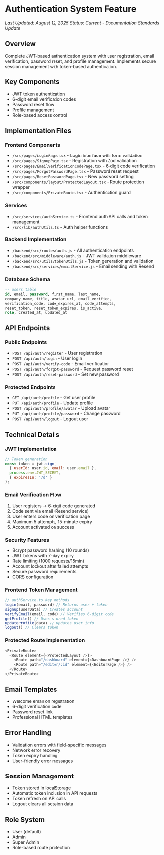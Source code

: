 # Authentication System Feature

*Last Updated: August 12, 2025*
*Status: Current - Documentation Standards Update*

## Overview
Complete JWT-based authentication system with user registration, email verification, password reset, and profile management. Implements secure session management with token-based authentication.

## Key Components
- JWT token authentication
- 6-digit email verification codes
- Password reset flow
- Profile management
- Role-based access control

## Implementation Files

### Frontend Components
- `/src/pages/LoginPage.tsx` - Login interface with form validation
- `/src/pages/SignupPage.tsx` - Registration with Zod validation
- `/src/pages/EmailVerificationCodePage.tsx` - 6-digit code verification
- `/src/pages/ForgotPasswordPage.tsx` - Password reset request
- `/src/pages/ResetPasswordPage.tsx` - New password setting
- `/src/components/layout/ProtectedLayout.tsx` - Route protection wrapper
- `/src/components/PrivateRoute.tsx` - Authentication guard

### Services
- `/src/services/authService.ts` - Frontend auth API calls and token management
- `/src/lib/authUtils.ts` - Auth helper functions

### Backend Implementation
- `/backend/src/routes/auth.js` - All authentication endpoints
- `/backend/src/middleware/auth.js` - JWT validation middleware
- `/backend/src/utils/tokenUtils.js` - Token generation and validation
- `/backend/src/services/emailService.js` - Email sending with Resend

### Database Schema
```sql
-- users table
id, email, password, first_name, last_name, 
company_name, title, avatar_url, email_verified,
verification_code, code_expires_at, code_attempts,
reset_token, reset_token_expires, is_active,
role, created_at, updated_at
```

## API Endpoints

### Public Endpoints
- `POST /api/auth/register` - User registration
- `POST /api/auth/login` - User login
- `POST /api/auth/verify-code` - Email verification
- `POST /api/auth/forgot-password` - Request password reset
- `POST /api/auth/reset-password` - Set new password

### Protected Endpoints
- `GET /api/auth/profile` - Get user profile
- `PUT /api/auth/profile` - Update profile
- `POST /api/auth/profile/avatar` - Upload avatar
- `PUT /api/auth/profile/password` - Change password
- `POST /api/auth/logout` - Logout user

## Technical Details

### JWT Implementation
```javascript
// Token generation
const token = jwt.sign(
  { userId: user.id, email: user.email },
  process.env.JWT_SECRET,
  { expiresIn: '7d' }
);
```

### Email Verification Flow
1. User registers → 6-digit code generated
2. Code sent via email (Resend service)
3. User enters code on verification page
4. Maximum 5 attempts, 15-minute expiry
5. Account activated on success

### Security Features
- Bcrypt password hashing (10 rounds)
- JWT tokens with 7-day expiry
- Rate limiting (1000 requests/15min)
- Account lockout after failed attempts
- Secure password requirements
- CORS configuration

### Frontend Token Management
```typescript
// authService.ts key methods
login(email, password) // Returns user + token
signup(userData) // Creates account
verifyEmail(email, code) // Verifies 6-digit code
getProfile() // Uses stored token
updateProfile(data) // Updates user info
logout() // Clears token
```

### Protected Route Implementation
```typescript
<PrivateRoute>
  <Route element={<ProtectedLayout />}>
    <Route path="/dashboard" element={<DashboardPage />} />
    <Route path="/editor/:id" element={<EditorPage />} />
  </Route>
</PrivateRoute>
```

## Email Templates
- Welcome email on registration
- 6-digit verification code
- Password reset link
- Professional HTML templates

## Error Handling
- Validation errors with field-specific messages
- Network error recovery
- Token expiry handling
- User-friendly error messages

## Session Management
- Token stored in localStorage
- Automatic token inclusion in API requests
- Token refresh on API calls
- Logout clears all session data

## Role System
- User (default)
- Admin
- Super Admin
- Role-based route protection